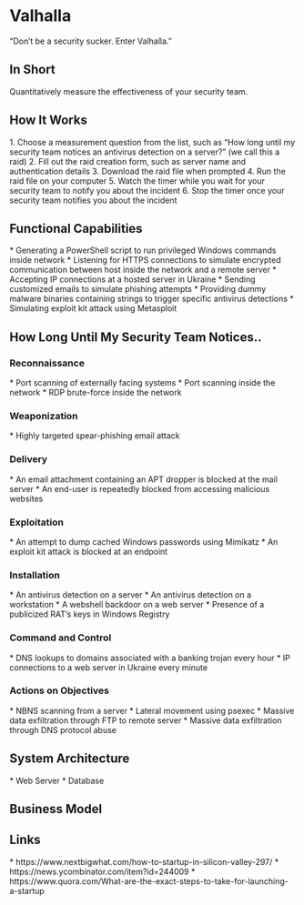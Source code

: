 <h1>Valhalla</h1>

“Don’t be a security sucker. Enter Valhalla.”

<h2>In Short</h2>
Quantitatively measure the effectiveness of your security team.

<h2>How It Works</h2>
1. Choose a measurement question from the list, such as “How long until my security team notices an antivirus detection on a server?” (we call this a raid)
2. Fill out the raid creation form, such as server name and authentication details
3. Download the raid file when prompted
4. Run the raid file on your computer
5. Watch the timer while you wait for your security team to notify you about the incident
6. Stop the timer once your security team notifies you about the incident

<h2>Functional Capabilities</h2>
* Generating a PowerShell script to run privileged Windows commands inside network
* Listening for HTTPS connections to simulate encrypted communication between host inside the network and a remote server
* Accepting IP connections at a hosted server in Ukraine
* Sending customized emails to simulate phishing attempts
* Providing dummy malware binaries containing strings to trigger specific antivirus detections
* Simulating exploit kit attack using Metasploit

<h2>How Long Until My Security Team Notices..</h2>

<h3>Reconnaissance</h3>
* Port scanning of externally facing systems
* Port scanning inside the network
* RDP brute-force inside the network

<h3>Weaponization</h3>
* Highly targeted spear-phishing email attack

<h3>Delivery</h3>
* An email attachment containing an APT dropper is blocked at the mail server
* An end-user is repeatedly blocked from accessing malicious websites

<h3>Exploitation</h3>
* An attempt to dump cached Windows passwords using Mimikatz
* An exploit kit attack is blocked at an endpoint

<h3>Installation</h3>
* An antivirus detection on a server
* An antivirus detection on a workstation
* A webshell backdoor on a web server
* Presence of a publicized RAT’s keys in Windows Registry 

<h3>Command and Control</h3>
* DNS lookups to domains associated with a banking trojan every hour 
* IP connections to a web server in Ukraine every minute 

<h3>Actions on Objectives</h3>
* NBNS scanning from a server
* Lateral movement using psexec
* Massive data exfiltration through FTP to remote server
* Massive data exfiltration through DNS protocol abuse

<h2>System Architecture</h2>
* Web Server
* Database

<h2>Business Model</h2>


<h2>Links</h2>
* https://www.nextbigwhat.com/how-to-startup-in-silicon-valley-297/
* https://news.ycombinator.com/item?id=244009
* https://www.quora.com/What-are-the-exact-steps-to-take-for-launching-a-startup
